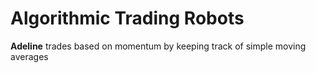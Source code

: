 # Algorithmic Trading Robots
**Adeline** trades based on momentum by keeping track of simple moving averages
